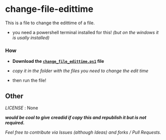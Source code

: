 <!-- written by Shadowdara -->
<!-- https://github.com/weuritz8u/change-file-edittime -->

# change-file-edittime

This is a file to change the edittime of a file.

- you need a powershell terminal installed for this! *(but on the windows it is usally installed)*

### How

- **Download the [`change_file_edittime.ps1`](change_file_edittime.ps1) file**

- *copy it in the folder with the files you need to change the edit time*

- then run the file!

## Other

*LICENSE* : None

***would be cool to give creadid if copy this and republish it but is not required.***

*Feel free to contribute via Issues (although Ideas) and forks / Pull Requests.*
